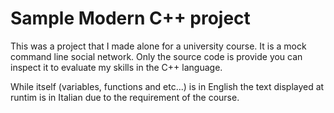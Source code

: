 # Sample Modern C++ project

This was a project that I made alone for a university course. It is a mock command line social network. Only the source code is provide you can inspect it to evaluate my skills 
in the C++ language.

While itself (variables, functions and etc...) is in English the text displayed at runtim is in Italian due to the requirement of the course.

